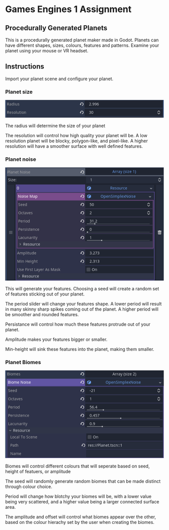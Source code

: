 # Games Engines 1 Assignment
## Procedurally Generated Planets

This is a procedurally generated planet maker made in Godot. Planets can have different shapes, sizes, colours, features and patterns. Examine your planet using your mouse or VR headset.

## Instructions

Import your planet scene and configure your planet.

### Planet size
![radius and resolution](radiusimg.PNG)

The radius will determine the size of your planet

The resolution will control how high quality your planet will be. A low resolution planet will be blocky, polygon-like, and pixel-like. A higher resolution will have a smoother surface with well defined features.

### Planet noise

![planet noise control](noiseimg.PNG)

This will generate your features. Choosing a seed will create a random set of features sticking out of your planet.

The period slider will change your features shape. A lower period will result in many skinny sharp spikes coming out of the planet. A higher period will be smoother and rounded features.

Persistance will control how much these features protrude out of your planet.

Amplitude makes your features bigger or smaller.

Min-height will sink these features into the planet, making them smaller.


### Planet Biomes

![planet biomes image 1](biomeimg.PNG)

Biomes will control different colours that will seperate based on seed, height of featuers, or amplitude

The seed will randomly generate random biomes that can be made distinct through colour choice.

Period will change how blotchy your biomes will be, with a lower value being very scattered, and a higher value being a larger connected surface area.

The amplitude and offset will control what biomes appear over the other, based on the colour hierachy set by the user when creating the biomes.

